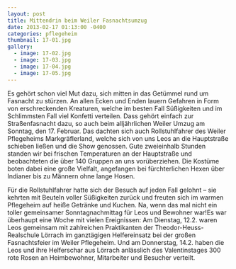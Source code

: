 ```yaml
---
layout: post
title: Mittendrin beim Weiler Fasnachtsumzug
date: 2013-02-17 01:13:00 -0400
categories: pflegeheim
thumbnail: 17-01.jpg
gallery:
  - image: 17-02.jpg
  - image: 17-03.jpg
  - image: 17-04.jpg
  - image: 17-05.jpg
---
```

Es gehört schon viel Mut dazu, sich mitten in das Getümmel rund um Fasnacht zu stürzen. An allen Ecken und Enden lauern Gefahren in Form von erschreckenden Kreaturen, welche im besten Fall Süßigkeiten und im Schlimmsten Fall viel Konfetti verteilen. Dass gehört einfach zur Straßenfasnacht dazu, so auch beim alljährlichen Weiler Umzug am Sonntag, den 17. Februar. Das dachten sich auch Rollstuhlfahrer des Weiler Pflegeheims Markgräflerland, welche sich von uns Leos an die Hauptstraße schieben ließen und die Show genossen. Gute zweieinhalb Stunden standen wir bei frischen Temperaturen an der Hauptstraße und beobachteten die über 140 Gruppen an uns vorüberziehen. Die Kostüme boten dabei eine große Vielfalt, angefangen bei fürchterlichen Hexen über Indianer bis zu Männern ohne lange Hosen.

Für die Rollstuhlfahrer hatte sich der Besuch auf jeden Fall gelohnt – sie kehrten mit Beuteln voller Süßigkeiten zurück und freuten sich im warmen Pflegeheim auf heiße Getränke und Kuchen. Na, wenn das mal nicht ein toller gemeinsamer Sonntagnachmittag für Leos und Bewohner war!Es war überhaupt eine Woche mit vielen Ereignissen: Am Dienstag, 12.2. waren Leos gemeinsam mit zahlreichen Praktikanten der Theodor-Heuss-Realschule Lörrach im ganztägigen Helfereinsatz bei der großen Fasnachtsfeier im Weiler Pflegeheim. Und am Donnerstag, 14.2. haben die Leos und ihre Helferschar aus Lörrach anlässlich des Valentinstages 300 rote Rosen an Heimbewohner, Mitarbeiter und Besucher verteilt.